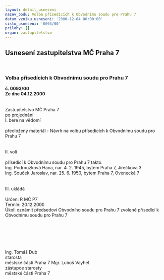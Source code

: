 ```yaml
---
layout: detail_usneseni
nazev_bodu: Volba přísedících k Obvodnímu soudu pro Prahu 7
datum_vzniku_usneseni: '2000-12-04 00:00:00'
cislo_usneseni: '0093/00'
prilohy: []
organ: zastupitelstvo
---
```

<div id="ucUsn_pList" class="usn">
	<span><h2>Usnesení zastupitelstva MČ Praha 7 </h2>
<br></span><div class="standBody">
<span><h3>Volba přísedících k Obvodnímu soudu pro Prahu 7</h3></span><div class="center">
		<strong>č. 0093/00</strong><br>
	</div>
<div class="center">
		<strong>Ze dne 04.12.2000</strong><br><br>
	</div> <br>Zastupitelstvo MČ Praha 7<br>po projednání<br>I.	bere na vědomí<br><br> předložený materiál - Návrh na volbu přísedících k Obvodnímu soudu pro Prahu 7<br><br><br>II.	volí<br><br>přísedící k Obvodnímu soudu pro Prahu 7 takto:<br>	Ing. Podroužková Hana, nar. 4. 2. 1945, bytem Praha 7, Jirečkova 3<br>	Ing. Souček Jaroslav, nar. 25. 6. 1950, bytem Praha 7, Ovenecká 7<br><br><br>III.	ukládá <br><br> Určen:	     	R MČ P7<br>Termín: 20.12.2000<br>Úkol:	oznámit předsedovi Obvodního soudu pro Prahu 7 zvolené přísedící k Obvodnímu soudu pro Prahu 7<br> <br><br><br><br><br>  	 <br>Ing. Tomáš Dub <br>starosta<br>městské části Praha 7	Mgr. Luboš Vayhel <br>zástupce starosty<br>městské části Praha 7<br>	<br>
</div>
</div>